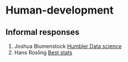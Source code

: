 # Human-development

## Informal responses
1. Joshua Blumenstock [Humbler Data science](blumenstock.html)
2. Hans Rosling [Best stats](rosling.md)

